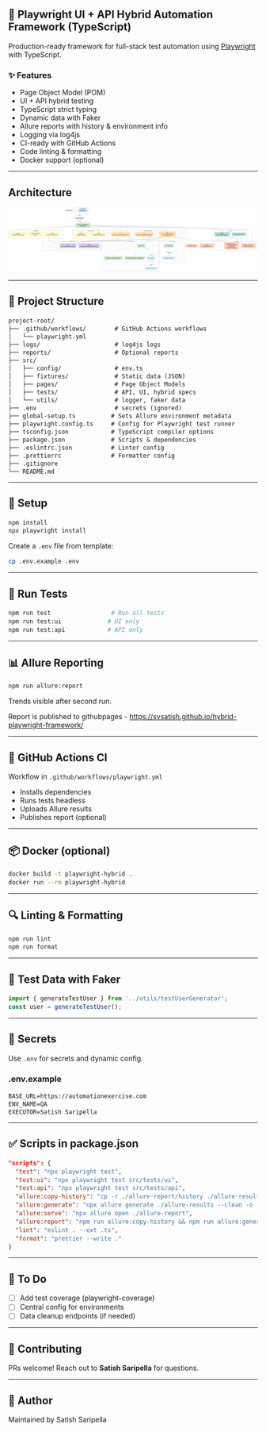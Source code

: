 ## 🚀 Playwright UI + API Hybrid Automation Framework (TypeScript)

Production-ready framework for full-stack test automation using [Playwright](https://playwright.dev/) with TypeScript.

### ✨ Features

- Page Object Model (POM)
- UI + API hybrid testing
- TypeScript strict typing
- Dynamic data with Faker
- Allure reports with history & environment info
- Logging via log4js
- CI-ready with GitHub Actions
- Code linting & formatting
- Docker support (optional)

---

## Architecture

![Architecture Diagram](./docs/images/architecture.png)

---

## 📁 Project Structure

```
project-root/
├── .github/workflows/        # GitHub Actions workflows
│   └── playwright.yml
├── logs/                     # log4js logs
├── reports/                  # Optional reports
├── src/
│   ├── config/               # env.ts
│   ├── fixtures/             # Static data (JSON)
│   ├── pages/                # Page Object Models
│   ├── tests/                # API, UI, hybrid specs
│   └── utils/                # logger, faker data
├── .env                      # secrets (ignored)
├── global-setup.ts          # Sets Allure environment metadata
├── playwright.config.ts     # Config for Playwright test runner
├── tsconfig.json            # TypeScript compiler options
├── package.json             # Scripts & dependencies
├── .eslintrc.json           # Linter config
├── .prettierrc              # Formatter config
├── .gitignore
└── README.md
```

---

## 🧩 Setup

```bash
npm install
npx playwright install
```

Create a `.env` file from template:

```bash
cp .env.example .env
```

---

## 🧪 Run Tests

```bash
npm run test                 # Run all tests
npm run test:ui             # UI only
npm run test:api            # API only
```

---

## 📊 Allure Reporting

```bash
npm run allure:report
```

Trends visible after second run.

Report is published to githubpages - https://svsatish.github.io/hybrid-playwright-framework/

---

## 🤖 GitHub Actions CI

Workflow in `.github/workflows/playwright.yml`

- Installs dependencies
- Runs tests headless
- Uploads Allure results
- Publishes report (optional)

---

## 📦 Docker (optional)

```bash
docker build -t playwright-hybrid .
docker run --rm playwright-hybrid
```

---

## 🔍 Linting & Formatting

```bash
npm run lint
npm run format
```

---

## 🧪 Test Data with Faker

```ts
import { generateTestUser } from '../utils/testUserGenerator';
const user = generateTestUser();
```

---

## 🔐 Secrets

Use `.env` for secrets and dynamic config.

### .env.example

```
BASE_URL=https://automationexercise.com
ENV_NAME=QA
EXECUTOR=Satish Saripella
```

---

## ✅ Scripts in package.json

```json
"scripts": {
  "test": "npx playwright test",
  "test:ui": "npx playwright test src/tests/ui",
  "test:api": "npx playwright test src/tests/api",
  "allure:copy-history": "cp -r ./allure-report/history ./allure-results/history || echo 'no history found'",
  "allure:generate": "npx allure generate ./allure-results --clean -o ./allure-report",
  "allure:serve": "npx allure open ./allure-report",
  "allure:report": "npm run allure:copy-history && npm run allure:generate && npm run allure:serve",
  "lint": "eslint . --ext .ts",
  "format": "prettier --write ."
}
```

---

## 🧹 To Do

- [ ] Add test coverage (playwright-coverage)
- [ ] Central config for environments
- [ ] Data cleanup endpoints (if needed)

---

## 🤝 Contributing

PRs welcome! Reach out to **Satish Saripella** for questions.

---

## 🧠 Author

Maintained by Satish Saripella
